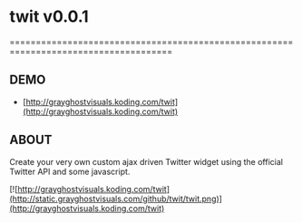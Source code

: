 # twit v0.0.1
=====================================================================================


## DEMO
* [http://grayghostvisuals.koding.com/twit](http://grayghostvisuals.koding.com/twit)

## ABOUT
Create your very own custom ajax driven Twitter widget using the official Twitter API
and some javascript.

[![http://grayghostvisuals.koding.com/twit](http://static.grayghostvisuals.com/github/twit/twit.png)](http://grayghostvisuals.koding.com/twit)